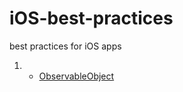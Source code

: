 # iOS-best-practices
best practices for iOS apps

1. * [ObservableObject]([https://github.com/PeterOsusky/iOS-best-practices/blob/main/ObservableObject])

